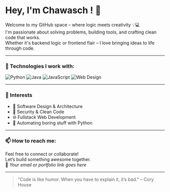 # Hey, I'm Chawasch ! 👋

Welcome to my GitHub space – where logic meets creativity 💡💻  
I'm passionate about solving problems, building tools, and crafting clean code that works.  
Whether it's backend logic or frontend flair – I love bringing ideas to life through code.

---

### 🚀 Technologies I work with:

![Python](https://img.shields.io/badge/-Python-3776AB?&logo=python&logoColor=white)
![Java](https://img.shields.io/badge/-Java-007396?&logo=java&logoColor=white)
![JavaScript](https://img.shields.io/badge/-JavaScript-F7DF1E?&logo=javascript&logoColor=black)
![Web Design](https://img.shields.io/badge/-Web%20Design-F7DF1E?&logo=html5&logoColor=black)

---

### 🧠 Interests
- 🧩 Software Design & Architecture
- 🔐 Security & Clean Code
- 🌐 Fullstack Web Development
- 🧪 Automating boring stuff with Python

---

### 📫 How to reach me:
Feel free to connect or collaborate!  
Let’s build something awesome together.  
📧 *Your email or portfolio link goes here*

---

> "Code is like humor. When you have to explain it, it’s bad." – Cory House
